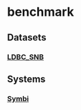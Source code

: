 # benchmark

## Datasets

### [LDBC_SNB](data/ldbc_snb/README.md)

## Systems

### [Symbi](systems/symbi/README.md)
